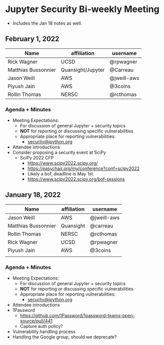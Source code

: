 # Jupyter Security Bi-weekly Meeting

- Includes the Jan 18 notes as well.

## February 1, 2022

| Name          | affiliation                 | username         |
| ------------- | --------------------------- | -----------------|
| Rick Wagner | UCSD | @rpwagner |
| Matthias Bussonnier| Quansight/Jupyter|@Carreau |
| Jason Weill| AWS | @jweill-aws |
| Piyush Jain | AWS | @3coins |
| Rollin Thomas | NERSC | @rcthomas |

### Agenda + Minutes

* Meeting Expectations:
    * For discussion of general Jupyter + security topics
    * **NOT** for reporting or discussing specific vulnerabilities
    * Appropriate place for reporting vulnerabilities:
        * security@ipython.org
* Attendee introductions
* Consider proposing a security event at SciPy
    * SciPy 2022 CFP
        * https://www.scipy2022.scipy.org/
        * https://easychair.org/my/conference?conf=scipy2022
        * Likely a bof, deadline is May 1st.
        * https://www.scipy2022.scipy.org/bof-sessions

## January 18, 2022

| Name          | affiliation                 | username         |
| ------------- | --------------------------- | -----------------|
| Jason Weill | AWS | @jweill-aws |
| Matthias Bussonnier | Quansight | @carreau |
| Rollin Thomas | NERSC | @rcthomas |
| Rick Wagner | UCSD | @rpwagner |
| Piyush Jain | AWS | @3coins |
| | | |

### Agenda + Minutes

* Meeting Expectations:
    * For discussion of general Jupyter + security topics
    * **NOT** for reporting or discussing specific vulnerabilities
    * Appropriate place for reporting vulnerabilities:
        * security@ipython.org
* Attendee introductions
* 1Password
    * https://github.com/1Password/1password-teams-open-source/pull/441
    * Capture auth policy?
* Vulnerability handling process
* Handling the Google group, should we deprecate?
    
